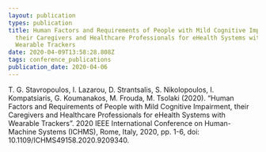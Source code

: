 ```yaml
---
layout: publication
types: publication
title: Human Factors and Requirements of People with Mild Cognitive Impairment,
  their Caregivers and Healthcare Professionals for eHealth Systems with
  Wearable Trackers
date: 2020-04-09T13:58:28.808Z
tags: conference_publications
publication_date: 2020-04-06
---
```

T. G. Stavropoulos, I. Lazarou, D. Strantsalis, S. Nikolopoulos, I. Kompatsiaris, G. Koumanakos, M. Frouda, M. Tsolaki (2020). “Human Factors and Requirements of People with Mild Cognitive Impairment, their Caregivers and Healthcare Professionals for eHealth Systems with Wearable Trackers”. 2020 IEEE International Conference on Human-Machine Systems (ICHMS), Rome, Italy, 2020, pp. 1-6, doi: 10.1109/ICHMS49158.2020.9209340.